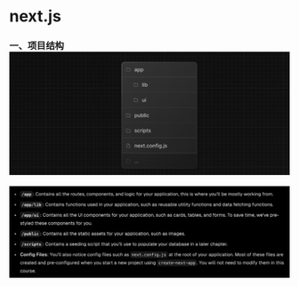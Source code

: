 # next.js
### 一、项目结构 ![项目结构](./images/WX20240304-093508@2x.png)
![结构解析](./images/WX20240304-093801@2x.png)
